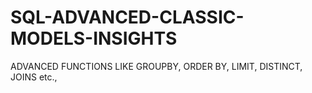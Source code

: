 # SQL-ADVANCED-CLASSIC-MODELS-INSIGHTS
ADVANCED FUNCTIONS LIKE GROUPBY, ORDER BY, LIMIT, DISTINCT, JOINS etc.,  
